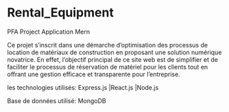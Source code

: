 # Rental_Equipment
PFA Project
Application Mern

Ce projet s’inscrit dans une démarche d’optimisation des processus de location de matériaux de construction en proposant une solution numérique novatrice. En effet, l’objectif principal de ce site web est de simplifier et de faciliter le processus de réservation de matériel pour les clients tout en offrant une gestion efficace et transparente pour l’entreprise.

les technologies utilisés:
 Express.js
|React.js
|Node.js

Base de données utilisé:
MongoDB
